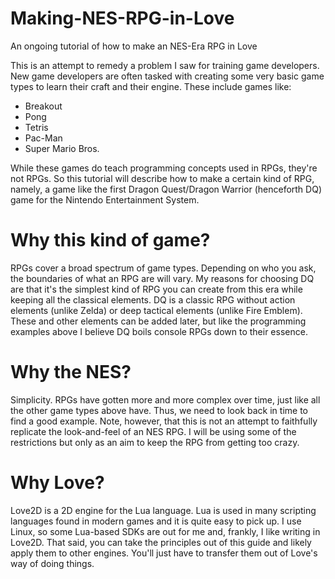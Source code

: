 # Making-NES-RPG-in-Love
An ongoing tutorial of how to make an NES-Era RPG in Love

This is an attempt to remedy a problem I saw for training game developers. New game developers are often tasked with creating some very basic game types to learn their craft and their engine. These include games like:

* Breakout
* Pong
* Tetris
* Pac-Man
* Super Mario Bros.

While these games do teach programming concepts used in RPGs, they're not RPGs. So this tutorial will describe how to make a certain kind of RPG, namely, a game like the first Dragon Quest/Dragon Warrior (henceforth DQ) game for the Nintendo Entertainment System.

# Why this kind of game?

RPGs cover a broad spectrum of game types. Depending on who you ask, the boundaries of what an RPG are will vary. My reasons for choosing DQ are that it's the simplest kind of RPG you can create from this era while keeping all the classical elements. DQ is a classic RPG without action elements (unlike Zelda) or deep tactical elements (unlike Fire Emblem). These and other elements can be added later, but like the programming examples above I believe DQ boils console RPGs down to their essence.

# Why the NES?

Simplicity. RPGs have gotten more and more complex over time, just like all the other game types above have. Thus, we need to look back in time to find a good example. Note, however, that this is not an attempt to faithfully replicate the look-and-feel of an NES RPG. I will be using some of the restrictions but only as an aim to keep the RPG from getting too crazy.

# Why Love?

Love2D is a 2D engine for the Lua language. Lua is used in many scripting languages found in modern games and it is quite easy to pick up. I use Linux, so some Lua-based SDKs are out for me and, frankly, I like writing in Love2D. That said, you can take the principles out of this guide and likely apply them to other engines. You'll just have to transfer them out of Love's way of doing things.

